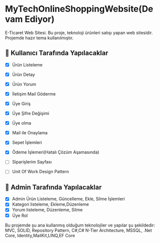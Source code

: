 # MyTechOnlineShoppingWebsite(Devam Ediyor)
E-Ticaret Web Sitesi. Bu proje, teknoloji ürünleri satışı yapan web sitesidir. Projemde hazır tema kullanılmıştır.
## 📌 Kullanıcı Tarafında Yapılacaklar
- [x] Ürün Listeleme
- [x] Ürün Detay
- [x] Ürün Yorum
- [x] İletişim Mail Göderme
- [x] Üye Giriş
- [x] Üye Şifre Değişimi
- [x] Üye olma
- [x] Mail ile Onaylama
- [x] Sepet İşlemleri
- [x] Ödeme İşlemeri(Hatalı Çözüm Aşamasında)
- [ ] Siparişlerim Sayfası
- [ ] Unit Of Work Design Pattern


## 📌 Admin Tarafında Yapılacaklar
- [x] Admin Ürün Listeleme, Güncelleme, Ekle, Silme İşlemleri
- [x] Kategori listeleme, Ekleme,Düzenleme
- [x] Yorum listeleme, Düzenleme, Silme 
- [x] Üye Rol

Bu projemde şu ana kullanmış olduğum teknolojiler ve yapılar şu şekildedir: MVC, SOLID, Repository Pattern, C#,C# N-Tier Architecture, MSSQL, .Net Core, Identity,MailKit,LINQ,EF Core
